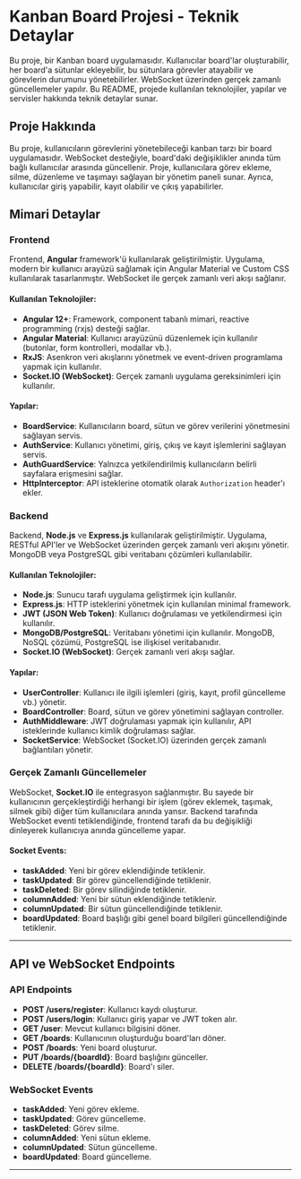 # Kanban Board Projesi - Teknik Detaylar

Bu proje, bir Kanban board uygulamasıdır. Kullanıcılar board'lar oluşturabilir, her board'a sütunlar ekleyebilir, bu sütunlara görevler atayabilir ve görevlerin durumunu yönetebilirler. WebSocket üzerinden gerçek zamanlı güncellemeler yapılır. Bu README, projede kullanılan teknolojiler, yapılar ve servisler hakkında teknik detaylar sunar.

## Proje Hakkında

Bu proje, kullanıcıların görevlerini yönetebileceği kanban tarzı bir board uygulamasıdır. WebSocket desteğiyle, board'daki değişiklikler anında tüm bağlı kullanıcılar arasında güncellenir. Proje, kullanıcılara görev ekleme, silme, düzenleme ve taşımayı sağlayan bir yönetim paneli sunar. Ayrıca, kullanıcılar giriş yapabilir, kayıt olabilir ve çıkış yapabilirler.

## Mimari Detaylar

### Frontend

Frontend, **Angular** framework'ü kullanılarak geliştirilmiştir. Uygulama, modern bir kullanıcı arayüzü sağlamak için Angular Material ve Custom CSS kullanılarak tasarlanmıştır. WebSocket ile gerçek zamanlı veri akışı sağlanır.

#### Kullanılan Teknolojiler:
- **Angular 12+**: Framework, component tabanlı mimari, reactive programming (rxjs) desteği sağlar.
- **Angular Material**: Kullanıcı arayüzünü düzenlemek için kullanılır (butonlar, form kontrolleri, modallar vb.).
- **RxJS**: Asenkron veri akışlarını yönetmek ve event-driven programlama yapmak için kullanılır.
- **Socket.IO (WebSocket)**: Gerçek zamanlı uygulama gereksinimleri için kullanılır.
  
#### Yapılar:
- **BoardService**: Kullanıcıların board, sütun ve görev verilerini yönetmesini sağlayan servis.
- **AuthService**: Kullanıcı yönetimi, giriş, çıkış ve kayıt işlemlerini sağlayan servis.
- **AuthGuardService**: Yalnızca yetkilendirilmiş kullanıcıların belirli sayfalara erişmesini sağlar.
- **HttpInterceptor**: API isteklerine otomatik olarak `Authorization` header'ı ekler.

### Backend

Backend, **Node.js** ve **Express.js** kullanılarak geliştirilmiştir. Uygulama, RESTful API'ler ve WebSocket üzerinden gerçek zamanlı veri akışını yönetir. MongoDB veya PostgreSQL gibi veritabanı çözümleri kullanılabilir.

#### Kullanılan Teknolojiler:
- **Node.js**: Sunucu tarafı uygulama geliştirmek için kullanılır.
- **Express.js**: HTTP isteklerini yönetmek için kullanılan minimal framework.
- **JWT (JSON Web Token)**: Kullanıcı doğrulaması ve yetkilendirmesi için kullanılır.
- **MongoDB/PostgreSQL**: Veritabanı yönetimi için kullanılır. MongoDB, NoSQL çözümü, PostgreSQL ise ilişkisel veritabanıdır.
- **Socket.IO (WebSocket)**: Gerçek zamanlı veri akışı sağlar.

#### Yapılar:
- **UserController**: Kullanıcı ile ilgili işlemleri (giriş, kayıt, profil güncelleme vb.) yönetir.
- **BoardController**: Board, sütun ve görev yönetimini sağlayan controller.
- **AuthMiddleware**: JWT doğrulaması yapmak için kullanılır, API isteklerinde kullanıcı kimlik doğrulaması sağlar.
- **SocketService**: WebSocket (Socket.IO) üzerinden gerçek zamanlı bağlantıları yönetir.

### Gerçek Zamanlı Güncellemeler

WebSocket, **Socket.IO** ile entegrasyon sağlanmıştır. Bu sayede bir kullanıcının gerçekleştirdiği herhangi bir işlem (görev eklemek, taşımak, silmek gibi) diğer tüm kullanıcılara anında yansır. Backend tarafında WebSocket eventi tetiklendiğinde, frontend tarafı da bu değişikliği dinleyerek kullanıcıya anında güncelleme yapar.

#### Socket Events:
- **taskAdded**: Yeni bir görev eklendiğinde tetiklenir.
- **taskUpdated**: Bir görev güncellendiğinde tetiklenir.
- **taskDeleted**: Bir görev silindiğinde tetiklenir.
- **columnAdded**: Yeni bir sütun eklendiğinde tetiklenir.
- **columnUpdated**: Bir sütun güncellendiğinde tetiklenir.
- **boardUpdated**: Board başlığı gibi genel board bilgileri güncellendiğinde tetiklenir.

---

## API ve WebSocket Endpoints

### API Endpoints

- **POST /users/register**: Kullanıcı kaydı oluşturur.
- **POST /users/login**: Kullanıcı giriş yapar ve JWT token alır.
- **GET /user**: Mevcut kullanıcı bilgisini döner.
- **GET /boards**: Kullanıcının oluşturduğu board'ları döner.
- **POST /boards**: Yeni board oluşturur.
- **PUT /boards/{boardId}**: Board başlığını günceller.
- **DELETE /boards/{boardId}**: Board'ı siler.

### WebSocket Events

- **taskAdded**: Yeni görev ekleme.
- **taskUpdated**: Görev güncelleme.
- **taskDeleted**: Görev silme.
- **columnAdded**: Yeni sütun ekleme.
- **columnUpdated**: Sütun güncelleme.
- **boardUpdated**: Board güncelleme.

---
